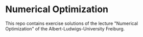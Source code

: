 # Numerical Optimization

This repo contains exercise solutions of the lecture "Numerical Optimization" of the Albert-Ludwigs-University Freiburg.
